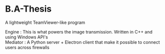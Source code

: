 # B.A-Thesis
A lightweight TeamViewer-like program 

Engine : This is what powers the image transmission. Written in C++ and using Windows API's <br/>
Mediator : A Python server + Electron client that make it possible to connect users across firewalls
